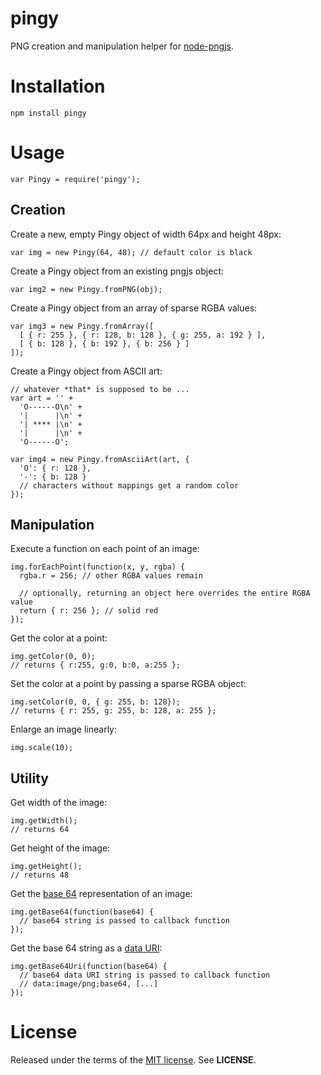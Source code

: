 pingy
=====
PNG creation and manipulation helper for
[node-pngjs](https://github.com/niegowski/node-pngjs).

Installation
============

    npm install pingy

Usage
=====

    var Pingy = require('pingy');

Creation
--------

Create a new, empty Pingy object of width 64px and height 48px:

    var img = new Pingy(64, 48); // default color is black

Create a Pingy object from an existing pngjs object:

    var img2 = new Pingy.fromPNG(obj);

Create a Pingy object from an array of sparse RGBA values:

    var img3 = new Pingy.fromArray([
      [ { r: 255 }, { r: 128, b: 128 }, { g: 255, a: 192 } ],
      [ { b: 128 }, { b: 192 }, { b: 256 } ]
    ]);

Create a Pingy object from ASCII art:

    // whatever *that* is supposed to be ...
    var art = '' +
      'O------O\n' +
      '|      |\n' +
      '| **** |\n' +
      '|      |\n' +
      'O------O';

    var img4 = new Pingy.fromAsciiArt(art, {
      'O': { r: 128 },
      '-': { b: 128 }
      // characters without mappings get a random color
    });


Manipulation
------------

Execute a function on each point of an image:

    img.forEachPoint(function(x, y, rgba) {
      rgba.r = 256; // other RGBA values remain

      // optionally, returning an object here overrides the entire RGBA value
      return { r: 256 }; // solid red
    });

Get the color at a point:

    img.getColor(0, 0);
    // returns { r:255, g:0, b:0, a:255 };

Set the color at a point by passing a sparse RGBA object:

    img.setColor(0, 0, { g: 255, b: 128});
    // returns { r: 255, g: 255, b: 128, a: 255 };

Enlarge an image linearly:

    img.scale(10);


Utility
-------

Get width of the image:

    img.getWidth();
    // returns 64

Get height of the image:

    img.getHeight();
    // returns 48

Get the [base 64](https://en.wikipedia.org/wiki/Base64) representation of an
image:

    img.getBase64(function(base64) {
      // base64 string is passed to callback function
    });

Get the base 64 string as a
[data URI](https://en.wikipedia.org/wiki/Data_URI_scheme):

    img.getBase64Uri(function(base64) {
      // base64 data URI string is passed to callback function
      // data:image/png;base64, [...]
    });

License
=======
Released under the terms of the
[MIT license](http://tldrlegal.com/license/mit-license). See **LICENSE**.
